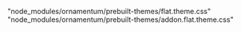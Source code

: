 "node_modules/ornamentum/prebuilt-themes/flat.theme.css"
"node_modules/ornamentum/prebuilt-themes/addon.flat.theme.css"
